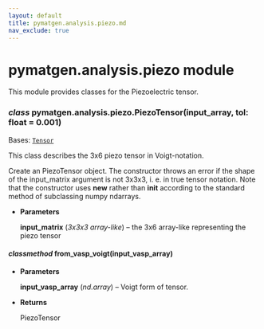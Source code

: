 ```yaml
---
layout: default
title: pymatgen.analysis.piezo.md
nav_exclude: true
---
```


# pymatgen.analysis.piezo module

This module provides classes for the Piezoelectric tensor.


### _class_ pymatgen.analysis.piezo.PiezoTensor(input_array, tol: float = 0.001)
Bases: [`Tensor`](pymatgen.core.tensors.md#pymatgen.core.tensors.Tensor)

This class describes the 3x6 piezo tensor in Voigt-notation.

Create an PiezoTensor object. The constructor throws an error if
the shape of the input_matrix argument is not 3x3x3, i. e. in true
tensor notation. Note that the constructor uses __new__ rather than
__init__ according to the standard method of subclassing numpy
ndarrays.


* **Parameters**

    **input_matrix** (*3x3x3 array-like*) – the 3x6 array-like
    representing the piezo tensor



#### _classmethod_ from_vasp_voigt(input_vasp_array)

* **Parameters**

    **input_vasp_array** (*nd.array*) – Voigt form of tensor.



* **Returns**

    PiezoTensor